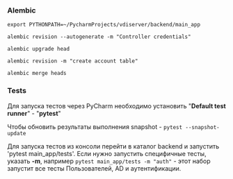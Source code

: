 ### Alembic
```shell script
export PYTHONPATH=~/PycharmProjects/vdiserver/backend/main_app

alembic revision --autogenerate -m "Controller credentials"

alembic upgrade head

alembic revision -m "create account table"

alembic merge heads
```

### Tests

Для запуска тестов через PyCharm необходимо установить "**Default test runner**" - "**pytest**"

Чтобы обновить результаты выполнения snapshot - `pytest --snapshot-update`


Для запуска тестов из консоли перейти в каталог backend и запустить 'pytest main_app/tests'. Если нужно запустить
специфичные тесты, указать **-m**, например `pytest main_app/tests -m "auth"` - этот набор запустит все тесты 
Пользователей, AD и аутентификации.
